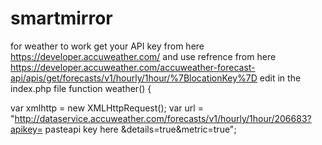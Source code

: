 # smartmirror
for weather to work get your API key from here https://developer.accuweather.com/ and use refrence from here https://developer.accuweather.com/accuweather-forecast-api/apis/get/forecasts/v1/hourly/1hour/%7BlocationKey%7D
edit in the index.php file 
function weather() {

var xmlhttp = new XMLHttpRequest();
var url = "http://dataservice.accuweather.com/forecasts/v1/hourly/1hour/206683?apikey=   pasteapi key here    &details=true&metric=true";
